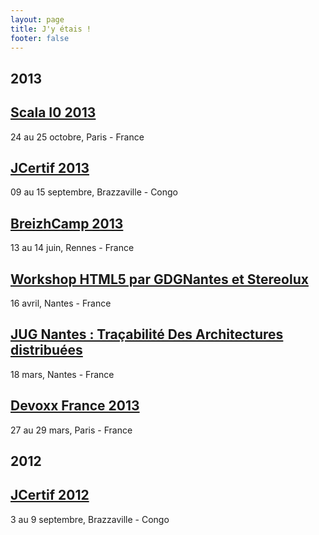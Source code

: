 ```yaml
---
layout: page
title: J'y étais !
footer: false
---
```


<div id="blog-archives">
	<h2>2013</h2>
	<article>
		<h1><a href="/blog/categories/scalaio2013/">Scala I0 2013</a></h1>
		<span>24 au 25 octobre, Paris - France</span>
	</article>
	<article>
		<h1><a href="/2013/10/jcertif-2013-retour/">JCertif 2013</a></h1>
		<span>09 au 15 septembre, Brazzaville - Congo</span>
	</article>
	<article>
		<h1><a href="/blog/categories/breizhcamp13/">BreizhCamp 2013</a></h1>
		<span>13 au 14 juin, Rennes - France</span>
	</article>
	<article>
		<h1><a href="/2013/04/stereolux-workshop-html5/">Workshop HTML5 par GDGNantes et Stereolux</a></h1>
		<span>16 avril, Nantes - France</span>
	</article>
	<article>
		<h1><a href="/2013/03/jugnantes-mars/">JUG Nantes : Traçabilité Des Architectures distribuées</a></h1>
		<span>18 mars, Nantes - France</span>
	</article>
	<article>
		<h1><a href="/blog/categories/devoxxfr2013/">Devoxx France 2013</a></h1>
		<span>27 au 29 mars, Paris - France</span>
	</article>
	<h2>2012</h2>
	<article>
		<h1><a href="/blog/categories/jcertif2012/">JCertif 2012</a></h1>
		<span>3 au 9 septembre, Brazzaville - Congo</span>
	</article>
</div>
